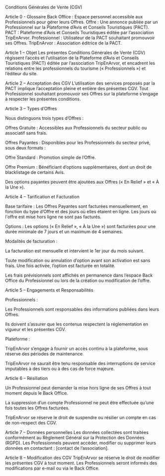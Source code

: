 Conditions Générales de Vente (CGV)

Article 0 - Glossaire
Back Office : Espace personnel accessible aux Professionnels pour gérer leurs Offres.
Offre : Une annonce publiée par un Professionnel sur la Plateforme d’Avis et Conseils Touristiques (PACT).
PACT : Plateforme d’Avis et Conseils Touristiques éditée par l’association TripEnArvor.
Professionnel : Utilisateur de la PACT souhaitant promouvoir ses Offres.
TripEnArvor : Association éditrice de la PACT.

Article 1 – Objet
Les présentes Conditions Générales de Vente (CGV) régissent l’accès et l’utilisation de la Plateforme d’Avis et Conseils Touristiques (PACT) éditée par l’association TripEnArvor, et encadrent les relations entre les professionnels du tourisme (« Professionnels ») et l’éditeur du site.

Article 2 – Acceptation des CGV
L’utilisation des services proposés par la PACT implique l’acceptation pleine et entière des présentes CGV. Tout Professionnel souhaitant promouvoir ses Offres sur la plateforme s’engage à respecter les présentes conditions.

Article 3 – Types d’Offres

Nous distinguons trois types d’Offres :

Offres Gratuite : Accessibles aux Professionnels du secteur public ou associatif sans frais.

Offres Payantes : Disponibles pour les Professionnels du secteur privé, sous deux formats :

Offre Standard : Promotion simple de l’Offre.

Offre Premium : Bénéficiant d’options supplémentaires, dont un droit de blacklistage de certains Avis.

Des options payantes peuvent être ajoutées aux Offres (« En Relief » et « À la Une »).

Article 4 – Tarification et Facturation

Base tarifaire : Les Offres Payantes sont facturées mensuellement, en fonction du type d’Offre et des jours où elles étaient en ligne.
Les jours où l'offre est mise hors ligne ne sont pas facturés.

Options : Les options (« En Relief », « À la Une ») sont facturées pour une durée minimale de 7 jours et un maximum de 4 semaines.

Modalités de facturation :

La facturation est mensuelle et intervient le 1er jour du mois suivant.

Toute modification ou annulation d’option avant son activation est sans frais. Une fois activée, l’option est facturée en totalité.

Les frais prévisionnels sont affichés en permanence dans l’espace Back Office du Professionnel ou lors de la création ou modification de l’offre.
            
Article 5 – Engagements et Responsabilités

Professionnels :

Les Professionnels sont responsables des informations publiées dans leurs Offres.

Ils doivent s’assurer que les contenus respectent la réglementation en vigueur et les présentes CGV.

Plateforme :

TripEnArvor s’engage à fournir un accès continu à la plateforme, sous réserve des périodes de maintenance.

TripEnArvor ne saurait être tenu responsable des interruptions de service imputables à des tiers ou à des cas de force majeure.

Article 6 – Résiliation

Un Professionnel peut demander la mise hors ligne de ses Offres à tout moment depuis le Back Office.

La suppression d’un compte Professionnel ne peut être effectuée qu’une fois toutes les Offres facturées.

TripEnArvor se réserve le droit de suspendre ou résilier un compte en cas de non-respect des CGV.

Article 7 – Données personnelles
Les données collectées sont traitées conformément au Règlement Général sur la Protection des Données (RGPD). Les Professionnels peuvent accéder, modifier ou supprimer leurs données en contactant : [contact de l’association].

Article 8 – Modification des CGV
TripEnArvor se réserve le droit de modifier les présentes CGV à tout moment. Les Professionnels seront informés des modifications par e-mail ou via le Back Office.